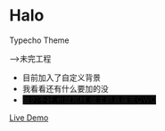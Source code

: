 # Halo
Typecho Theme

-->未完工程
* 目前加入了自定义背景
* 我看看还有什么要加的没
* <span style="background:#000;">做的不好,也就那样,做主题真痛苦QWQ</span>

[Live Demo](https://ciyuanai.net/?theme=Halo)


